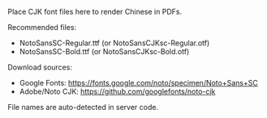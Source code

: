 Place CJK font files here to render Chinese in PDFs.

Recommended files:
- NotoSansSC-Regular.ttf (or NotoSansCJKsc-Regular.otf)
- NotoSansSC-Bold.ttf (or NotoSansCJKsc-Bold.otf)

Download sources:
- Google Fonts: https://fonts.google.com/noto/specimen/Noto+Sans+SC
- Adobe/Noto CJK: https://github.com/googlefonts/noto-cjk

File names are auto-detected in server code.
